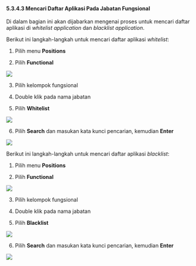 #### **5.3.4.3 Mencari Daftar Aplikasi Pada Jabatan Fungsional**

Di dalam bagian ini akan dijabarkan mengenai proses untuk mencari daftar aplikasi di *whitelist application* dan *blacklist application*.

Berikut ini langkah-langkah untuk mencari daftar aplikasi *whitelist*:

1. Pilih menu **Positions**

2. Pilih **Functional**

![](media/93ed6abd2c9d737190a9343bf968cef6.png)

3. Pilih kelompok fungsional

4. Double klik pada nama jabatan

5. Pilih **Whitelist**

![](media/40562629e0c5d873de3b8e1e85103e49.png)

6. Pilih **Search** dan masukan kata kunci pencarian, kemudian **Enter**

![](media/56a7d1caaa74260398e1e05eba22f9e9.jpg)

Berikut ini langkah-langkah untuk mencari daftar aplikasi *blacklist*:

1. Pilih menu **Positions**

2. Pilih **Functional**

![](media/9ec3a5cb0fb14e4cd493013228ef9267.png)

3. Pilih kelompok fungsional

4. Double klik pada nama jabatan

5. Pilih **Blacklist**

![](media/d9d08b50d1ef5528f48ef57526ebac10.png)

6. Pilih **Search** dan masukan kata kunci pencarian, kemudian **Enter**

![](media/8c731500fe29d6908218db4104d807bb.jpg)